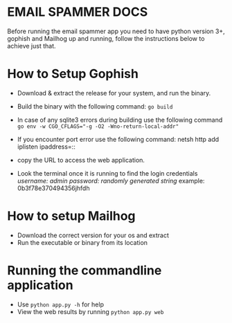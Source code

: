 # EMAIL SPAMMER DOCS
Before running the email spammer app you need to have python version 3+,  gophish and Mailhog up and running,
follow the instructions below to achieve just that.

# How to Setup Gophish
- Download & extract the release for your system, and run the binary.
- Build the binary with the following command:  ```go build```
- In case of any sqlite3 errors during building use the following command ```go env -w CGO_CFLAGS="-g -O2 -Wno-return-local-addr"``` 
- If you encounter port error use the following command:
    netsh http add iplisten ipaddress=::

- copy the URL to access the web application.
- Look the terminal once it is running to find the login credentials
    *username: admin*
    *password: randomly generated string* example: 0b3f78e370494356jhfdh

# How to setup Mailhog
- Download the correct version for your os and extract
- Run the executable or binary from its location

# Running the commandline application
- Use ```python app.py -h``` for help
- View the web results by running ```python app.py web```
